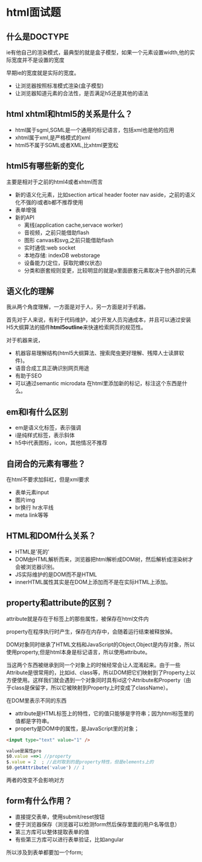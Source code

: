 # html面试题

## 什么是DOCTYPE

ie有他自己的渲染模式，最典型的就是盒子模型，如果一个元素设置width,他的实际宽度并不是设置的宽度

早期ie的宽度就是实际的宽度。

- 让浏览器按照标准模式渲染(盒子模型)
- 让浏览器知道元素的合法性，是否满足h5还是其他的语法

## html xhtml和html5的关系是什么？

- html属于sgml,SGML是一个通用的标记语言，包括xml也是他的应用
- xhtml属于xml,是严格模式的xml
- html5不属于SGML或者XML,比xhtml更宽松

## html5有哪些新的变化

主要是相对于之前的html4或者xhtml而言

- 新的语义化元素，比如section artical header footer nav aside，之前的语义化不强的i或者b都不推荐使用
- 表单增强
- 新的API
  - 离线(application cache,servace worker) 
  - 音视频，之前只能借助flash
  - 图形 canvas和svg,之前只能借助flash
  - 实时通信:web socket
  - 本地存储: indexDB webstorage 
  - 设备能力(定位，获取陀螺仪状态)
  - 分类和嵌套规则变更，比较明显的就是a里面嵌套元素取决于他外部的元素

## 语义化的理解

我从两个角度理解，一方面是对于人，另一方面是对于机器。

首先对于人来说，有利于代码维护，减少开发人员沟通成本，并且可以通过安装H5大纲算法的插件**html5outline**来快速检索网页的规范性。

对于机器来说，

- 机器容易理解结构(html5大纲算法、搜索爬虫更好理解、残障人士读屏软件)。
- 语音合成工具正确识别网页用途
- 有助于SEO
- 可以通过semantic microdata 在html里添加新的标记，标注这个东西是什么。

## em和I有什么区别

- em是语义化标签，表示强调
- i是纯样式标签，表示斜体
- h5中i代表图标，icon，其他情况不推荐

## 自闭合的元素有哪些？

在html不要求加斜杠，但是xml要求

- 表单元素input
- 图片img
- br换行 hr水平线
- meta link等等

## HTML和DOM什么关系？

- HTML是'死的'
- DOM由HTML解析而来，浏览器把html解析成DOM树，然后解析成渲染树才会被浏览器识别。
- JS实际维护的是DOM而不是HTML
- innerHTML属性其实是在DOM上添加而不是在实际HTML上添加。

## property和attribute的区别？

attribute就是存在于标签上的那些属性，被保存在html文件内

property在程序执行时产生，保存在内存中，会随着运行结束被释放掉。

DOM对象同时继承了HTML文档和JavaScript的Object,Object是内存对象，所以使用property,但是html本身是标记语言，所以使用attribute。

当这两个东西被继承到同一个对象上的时候经常会让人混淆起来。由于一些Attribute是很常用的，比如id、class等，所以DOM把它们映射到了Property上以方便使用。这样我们就会遇到一个对象同时具有id这个Attribute和Property（由于class是保留字，所以它被映射到Property上时变成了className）。

在DOM里表示不同的东西

- attribute是HTML标签上的特性，它的值只能够是字符串；因为html标签里的值都是字符串。
- property是DOM中的属性，是JavaScript里的对象；

```html
<input type="text" value="1" />
```

```js
value是属性pro
$0.value ==>1 //property
$.value = 2  ; //此时取到的是property特性，但是elements上的
$0.getAttribute('value') // 1  
```

两者的改变不会影响对方

## form有什么作用？

- 直接提交表单，使用submit/reset按钮
- 便于浏览器保存（浏览器可以检测form然后保存里面的用户名等信息）
- 第三方库可以整体提取表单的值
- 有些第三方库可以进行表单验证，比如angular

所以涉及到表单都要加一个form;